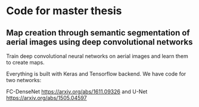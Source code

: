 # Code for master thesis
## Map creation through semantic segmentation of aerial images using deep convolutional networks 

Train deep convolutional neural networks on aerial images and learn them to create maps.

Everything is built with Keras and Tensorflow backend. We have code for two networks:

FC-DenseNet https://arxiv.org/abs/1611.09326 and
U-Net https://arxiv.org/abs/1505.04597
